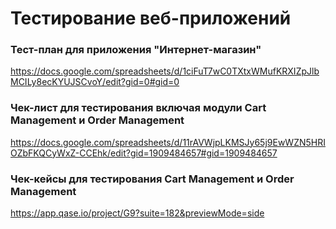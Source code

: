 # Тестирование веб-приложений
### Тест-план для приложения "Интернет-магазин"
https://docs.google.com/spreadsheets/d/1ciFuT7wC0TXtxWMufKRXIZpJlbMCILy8ecKYUJSCvoY/edit?gid=0#gid=0
### Чек-лист для тестирования включая модули Cart Management и Order Management
https://docs.google.com/spreadsheets/d/11rAVWjpLKMSJy65j9EwWZN5HRIOZbFKQCyWxZ-CCEhk/edit?gid=1909484657#gid=1909484657
### Чек-кейсы для тестирования Cart Management и Order Management
https://app.qase.io/project/G9?suite=182&previewMode=side
